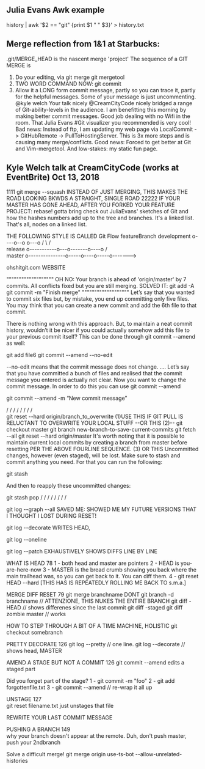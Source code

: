 ## Julia Evans Awk example
history | awk '$2 == "git" {print $1 " " $3}' > history.txt 

## Merge reflection from 1&1 at Starbucks:
.git/MERGE_HEAD
is the nascent merge 'project'
The sequence of a GIT MERGE is
1) Do your editing, via git merge git mergetool
2) TWO WORD COMMAND NOW: git commit
3) Allow it a LONG form commit message, partly so you can trace it, partly for the helpful messages.   Some of your message is just uncommenting.
@kyle welch
Your talk nicely @CreamCityCode nicely bridged a range of Git-ability-levels in the audience.  I am benefitting this morning by making better commit messages. 
Good job dealing with no Wifi in the room.
That Julia Evans #Git visualizer you recommended is very cool!  
Bad news:
Instead of ftp, I am updating my web page via LocalCommit -> GitHubRemote -> PullToHostingServer.  This is 3x more steps and is causing many merge/conflicts.
Good news: 
Forced to get better at Git and Vim-mergetool. And low-stakes: my static fun page. 



## Kyle Welch talk at CreamCityCode (works at EventBrite) Oct 13, 2018
1111
git merge --squash
INSTEAD OF JUST MERGING, THIS MAKES THE ROAD LOOKING BKWDS A STRAIGHT, SINGLE ROAD
22222
IF YOUR MASTER HAS GONE AHEAD, AFTER YOU FORKED YOUR FEATURE PROJECT:
rebase!
gotta bring
check out JuliaEvans' sketches of Git and how the hashes numbers add up to the tree and branches.  It's a linked list.  That's all, nodes on a linked list.

THE FOLLOWING STYLE IS CALLED Git Flow
featureBranch
development      o----o--o       o---o
                 /         \     /     \
release        o-----------o---o-------o----o
              /                              \
master       o---------------o-----o----o-----o------->



ohshitgit.com WEBSITE 


"""""""""""""""""""
OH NO:
Your branch is ahead of 'origin/master' by 7 commits.
All conflicts fixed but you are still merging.
SOLVED IT:
	git add -A 
	git commit -m "Finish merge"
"""""""""""""""""""
Let’s say that you wanted to commit six files but, by mistake, you end up committing only five files. You may think that you can create a new commit and add the 6th file to that commit.

There is nothing wrong with this approach. But, to maintain a neat commit history, wouldn’t it be nicer if you could actually somehow add this file to your previous commit itself? This can be done through git commit --amend as well:

git add file6
git commit --amend --no-edit

--no-edit means that the commit message does not change.
....
Let’s say that you have committed a bunch of files and realised that the commit message you entered is actually not clear. Now you want to change the commit message. In order to do this you can use git commit --amend

git commit --amend -m “New commit message”

/  /  /  /  /  /  /  /  
git reset --hard origin/branch_to_overwrite
(1)USE THIS IF GIT PULL IS RELUCTANT TO OVERWRITE YOUR LOCAL STUFF
--OR THIS (2)--
git checkout master
git branch new-branch-to-save-current-commits
git fetch --all
git reset --hard origin/master
 It's worth noting that it is possible to maintain current local commits by creating a branch from master before resetting PER THE ABOVE FOURLINE SEQUENCE.
(3) OR THIS
Uncommitted changes, however (even staged), will be lost. Make sure to stash and commit anything you need. For that you can run the following:

git stash

And then to reapply these uncommitted changes:

git stash pop
/  /  /  /  /  /  /  /  

git log --graph --all
SAVED ME: SHOWED ME MY FUTURE VERSIONS THAT I THOUGHT I LOST DURING RESET!

git log --decorate 
WRITES HEAD, 

git log --oneline

git log --patch 
EXHAUSTIVELY SHOWS DIFFS LINE BY LINE


WHAT IS HEAD 78
1 - both head and master are pointers
2 - HEAD is you-are-here-now
3 - MASTER is the bread crumb showing you back where the main trailhead was, so you can get back to it.  You can diff them.
4 - git reset HEAD --hard  [THIS HAS IS REPEATEDLY ROLLING ME BACK TO s.m.a.]

MERGE DIFF RESET 79
git merge branchname
	DONT git branch -d branchname // ATTENZIONE, THIS NUKES THE ENTIRE BRANCH
git diff -HEAD // shows differenes since the last commit
git diff -staged
git diff zombie master  // works

HOW TO STEP THROUGH A BIT OF A TIME MACHINE, HOLISTIC
git checkout somebranch

PRETTY       DECORATE 126
git log --pretty     // one line.
git log --decorate   // shows head, MASTER 

AMEND A STAGE BUT NOT A COMMIT 126
git commit --amend edits a staged part

Did you forget part of the stage?
1 - git commit -m "foo"
2 - git add forgottenfile.txt
3 - git commit --amend  // re-wrap it all up

UNSTAGE 127  
git reset filename.txt just unstages that file

REWRITE YOUR LAST COMMIT MESSAGE

PUSHING A BRANCH 149    
why your branch doesn't appear at the remote.  Duh,
don't push master, push your 2ndbranch

Solve a difficult merge!
git merge origin use-ts-bot --allow-unrelated-histories
